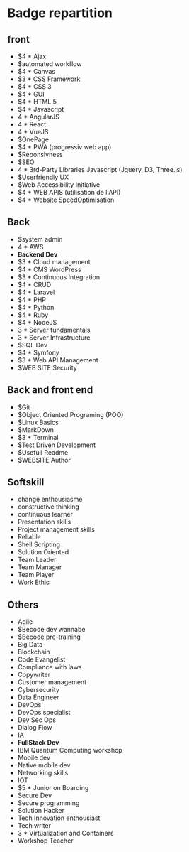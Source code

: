 # Badge repartition

## front

- $4 * Ajax
- $automated workflow
- $4 * Canvas
- $3 * CSS Framework
- $4 * CSS 3
- $4 * GUI
- $4 * HTML 5
- $4 * Javascript
- 4 * AngularJS
- 4 * React
- 4 * VueJS
- $OnePage
- $4 * PWA (progressiv web app)
- $Reponsivness
- $SEO 
- 4 * 3rd-Party Libraries Javascript (Jquery, D3, Three.js)
- $Userfriendly UX
- $Web Accessibility Initiative
- $4 * WEB APIS (utilisation de l'API)
- $4 * Website SpeedOptimisation


## Back

- $system admin
- 4 * AWS
- **Backend Dev**
- $3 * Cloud management
- $4 * CMS WordPress
- $3 * Continuous Integration
- $4 * CRUD
- $4 * Laravel
- $4 * PHP
- $4 * Python
- $4 * Ruby
- $4 * NodeJS
- 3 * Server fundamentals
- 3 * Server Infrastructure
- $SQL Dev
- $4 * Symfony
- $3 * Web API Management
- $WEB SITE Security


## Back and front end

- $Git
- $Object Oriented Programing (POO)
- $Linux Basics
- $MarkDown
- $3 * Terminal
- $Test Driven Development
- $Usefull Readme
- $WEBSITE Author


## Softskill

- change enthousiasme
- constructive thinking
- continuous learner
- Presentation skills 
- Project management skills
- Reliable
- Shell Scripting
- Solution Oriented
- Team Leader
- Team Manager
- Team Player
- Work Ethic


## Others

- Agile
- $Becode dev wannabe
- $Becode pre-training
- Big Data
- Blockchain
- Code Evangelist
- Compliance with laws
- Copywriter
- Customer management
- Cybersecurity
- Data Engineer
- DevOps
- DevOps specialist
- Dev Sec Ops
- Dialog Flow
- IA
- **FullStack Dev**
- IBM Quantum Computing workshop
- Mobile dev
- Native mobile dev
- Networking skills
- IOT
- $5 * Junior on Boarding
- Secure Dev
- Secure programming
- Solution Hacker
- Tech Innovation enthousiast
- Tech writer
- 3 * Virtualization and Containers
- Workshop Teacher